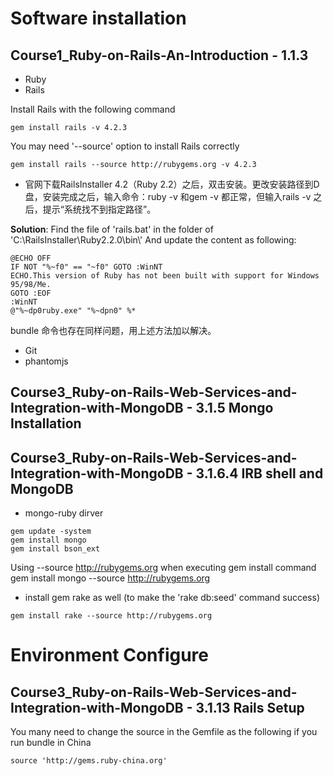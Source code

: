 # Software installation

## Course1_Ruby-on-Rails-An-Introduction - 1.1.3

* Ruby
* Rails

Install Rails with the following command
```
gem install rails -v 4.2.3
```

You may need '--source' option to install Rails correctly

```
gem install rails --source http://rubygems.org -v 4.2.3
```

* 官网下载RailsInstaller 4.2（Ruby 2.2）之后，双击安装。更改安装路径到D盘，安装完成之后，输入命令：ruby -v 和gem -v 都正常，但输入rails -v 之后，提示“系统找不到指定路径”。

**Solution**:
Find the file of 'rails.bat' in the folder of  'C:\\RailsInstaller\\Ruby2.2.0\\bin\\'
And update the content as following:

```
@ECHO OFF
IF NOT "%~f0" == "~f0" GOTO :WinNT
ECHO.This version of Ruby has not been built with support for Windows 95/98/Me.
GOTO :EOF
:WinNT
@"%~dp0ruby.exe" "%~dpn0" %*
```

bundle 命令也存在同样问题，用上述方法加以解决。

* Git
* phantomjs

## Course3_Ruby-on-Rails-Web-Services-and-Integration-with-MongoDB - 3.1.5 Mongo Installation
## Course3_Ruby-on-Rails-Web-Services-and-Integration-with-MongoDB - 3.1.6.4 IRB shell and MongoDB

* mongo-ruby dirver

```
gem update -system
gem install mongo
gem install bson_ext
```

Using  --source http://rubygems.org when executing gem install command
gem install mongo --source http://rubygems.org

* install gem rake as well (to make the 'rake db:seed' command success)

```
gem install rake --source http://rubygems.org
```

# Environment Configure

## Course3_Ruby-on-Rails-Web-Services-and-Integration-with-MongoDB - 3.1.13 Rails Setup

You many need to change the source in the Gemfile as the following if you run bundle in China

```
source 'http://gems.ruby-china.org'
```
